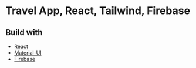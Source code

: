 # Travel App, React, Tailwind, Firebase

## Build with

* [React](https://fr.reactjs.org/)
* [Material-UI](https://v4.mui.com/)
* [Firebase](https://firebase.google.com/)


